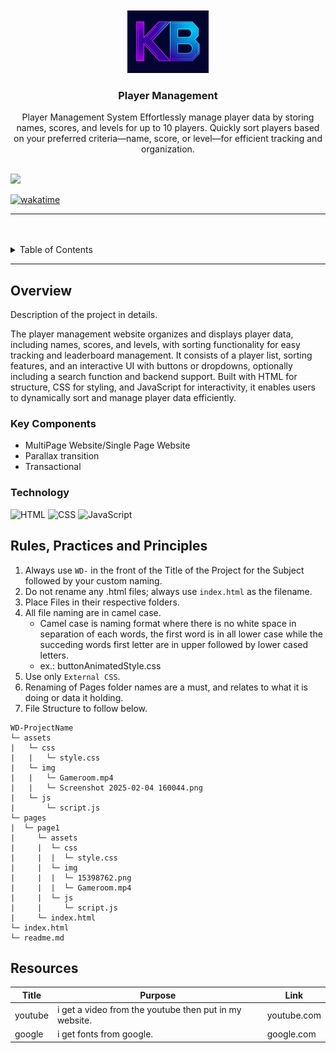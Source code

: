 <a name="readme-top">

<br/>

<br />
<div align="center">
  <a href="https://github.com/kbanganay/">
  <!-- TODO: If you want to add logo or banner you can add it here -->
    <img src="./assets/img/Screenshot 2025-02-04 160044.png" alt="kB.LOGO" width="130" height="100">
  </a>
<!-- TODO: Change Title to the name of the title of your Project -->
  <h3 align="centerR">Player Management</h3>
</div>
<!-- TODO: Make a short description -->
<div align="center">
  Player Management System
Effortlessly manage player data by storing names, scores, and levels for up to 10 players. Quickly sort players based on your preferred criteria—name, score, or level—for efficient tracking and organization.
</div>

<br />

<!-- TODO: Change the zyx-0314 into your github username  -->
<!-- TODO: Change the WD-Template-Project into the same name of your folder -->
![](https://visit-counter.vercel.app/counter.png?page=kbanganay/WD-Template-Project)

[![wakatime](https://wakatime.com/badge/user/c0c23368-c0f8-4661-ac0a-bf4e078f6e32/project/4deaa58f-c46c-442c-b425-9c86f4e4ec57.svg)](https://wakatime.com/badge/user/c0c23368-c0f8-4661-ac0a-bf4e078f6e32/project/4deaa58f-c46c-442c-b425-9c86f4e4ec57)

---

<br />
<br />

<!-- TODO: If you want to add more layers for your readme -->
<details>
  <summary>Table of Contents</summary>
  <ol>
    <li>
      <a href="#overview">Overview</a>
      <ol>
        <li>
          <a href="#key-components">Key Components</a>
        </li>
        <li>
          <a href="#technology">Technology</a>
        </li>
      </ol>
    </li>
    <li>
      <a href="#rule,-practices-and-principles">Rules, Practices and Principles</a>
    </li>
    <li>
      <a href="#resources">Resources</a>
    </li>
  </ol>
</details>

---

## Overview

<!-- TODO: To be changed -->
<!-- The following are just sample -->
Description of the project in details.

The player management website organizes and displays player data, including names, scores, and levels, with sorting functionality for easy tracking and leaderboard management. It consists of a player list, sorting features, and an interactive UI with buttons or dropdowns, optionally including a search function and backend support. Built with HTML for structure, CSS for styling, and JavaScript for interactivity, it enables users to dynamically sort and manage player data efficiently.

### Key Components
<!-- TODO: List of Key Components -->
<!-- The following are just sample -->
- MultiPage Website/Single Page Website
- Parallax transition
- Transactional

### Technology
<!-- TODO: List of Technology Used -->
![HTML](https://img.shields.io/badge/HTML-E34F26?style=for-the-badge&logo=html5&logoColor=white)
![CSS](https://img.shields.io/badge/CSS-1572B6?style=for-the-badge&logo=css3&logoColor=white)
![JavaScript](https://img.shields.io/badge/JavaScript-F7DF1E?style=for-the-badge&logo=javascript&logoColor=white)

## Rules, Practices and Principles
1. Always use `WD-` in the front of the Title of the Project for the Subject followed by your custom naming.
2. Do not rename any .html files; always use `index.html` as the filename.
3. Place Files in their respective folders.
4. All file naming are in camel case.
   - Camel case is naming format where there is no white space in separation of each words, the first word is in all lower case while the succeding words first letter are in upper followed by lower cased letters.
   - ex.: buttonAnimatedStyle.css
5. Use only `External CSS`.
6. Renaming of Pages folder names are a must, and relates to what it is doing or data it holding.
7. File Structure to follow below.

```
WD-ProjectName
└─ assets
|   └─ css
|   |   └─ style.css
|   └─ img
|   |   └─ Gameroom.mp4
|   |   └─ Screenshot 2025-02-04 160044.png
|   └─ js
|       └─ script.js
└─ pages
|  └─ page1
|     └─ assets
|     |  └─ css
|     |  |  └─ style.css
|     |  └─ img
|     |  |  └─ 15398762.png
|     |  |  └─ Gameroom.mp4
|     |  └─ js
|     |     └─ script.js
|     └─ index.html
└─ index.html
└─ readme.md
```

## Resources

<!-- TODO: Add References -->
| Title | Purpose | Link |
|-|-|-|
| youtube | i get a video from the youtube then put in my website. | youtube.com |
| google | i get fonts from google. | google.com |
